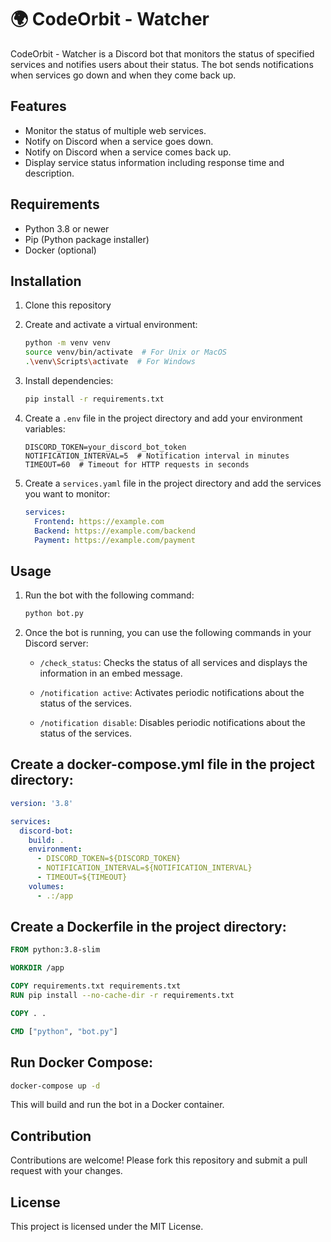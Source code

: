 # 🌍 CodeOrbit - Watcher

CodeOrbit - Watcher is a Discord bot that monitors the status of specified services and notifies users about their status. The bot sends notifications when services go down and when they come back up.

## Features

- Monitor the status of multiple web services.
- Notify on Discord when a service goes down.
- Notify on Discord when a service comes back up.
- Display service status information including response time and description.

## Requirements

- Python 3.8 or newer
- Pip (Python package installer)
- Docker (optional)

## Installation

1. Clone this repository

2. Create and activate a virtual environment:

    ```sh
    python -m venv venv
    source venv/bin/activate  # For Unix or MacOS
    .\venv\Scripts\activate  # For Windows
    ```

3. Install dependencies:

    ```sh
    pip install -r requirements.txt
    ```

4. Create a `.env` file in the project directory and add your environment variables:

    ```dotenv
    DISCORD_TOKEN=your_discord_bot_token
    NOTIFICATION_INTERVAL=5  # Notification interval in minutes
    TIMEOUT=60  # Timeout for HTTP requests in seconds
    ```

5. Create a `services.yaml` file in the project directory and add the services you want to monitor:

    ```yaml
    services:
      Frontend: https://example.com
      Backend: https://example.com/backend
      Payment: https://example.com/payment
    ```

## Usage

1. Run the bot with the following command:

    ```sh
    python bot.py
    ```

2. Once the bot is running, you can use the following commands in your Discord server:

    - `/check_status`:
      Checks the status of all services and displays the information in an embed message.

    - `/notification active`:
      Activates periodic notifications about the status of the services.

    - `/notification disable`:
      Disables periodic notifications about the status of the services.

## Create a docker-compose.yml file in the project directory:

```yaml
version: '3.8'

services:
  discord-bot:
    build: .
    environment:
      - DISCORD_TOKEN=${DISCORD_TOKEN}
      - NOTIFICATION_INTERVAL=${NOTIFICATION_INTERVAL}
      - TIMEOUT=${TIMEOUT}
    volumes:
      - .:/app
```
## Create a Dockerfile in the project directory:

```Dockerfile
FROM python:3.8-slim

WORKDIR /app

COPY requirements.txt requirements.txt
RUN pip install --no-cache-dir -r requirements.txt

COPY . .

CMD ["python", "bot.py"]
```

## Run Docker Compose:

```sh
docker-compose up -d
```

This will build and run the bot in a Docker container.

## Contribution
Contributions are welcome! Please fork this repository and submit a pull request with your changes.

## License
This project is licensed under the MIT License.
